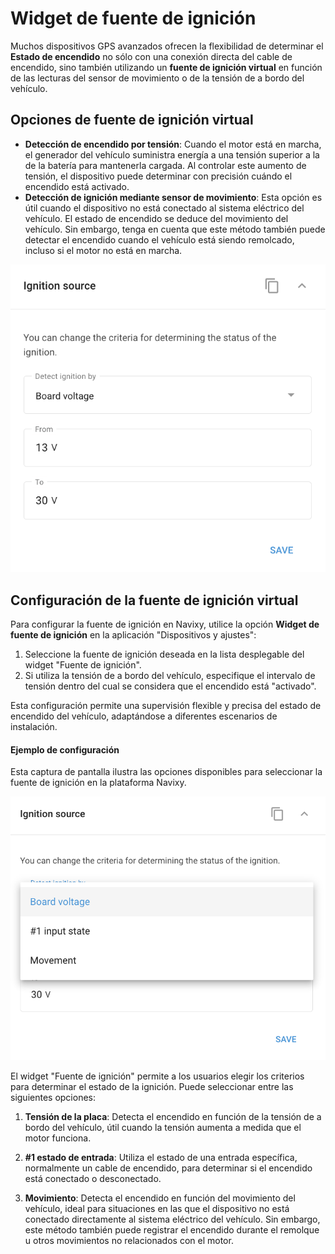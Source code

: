 # Widget de fuente de ignición

Muchos dispositivos GPS avanzados ofrecen la flexibilidad de determinar el **Estado de encendido** no sólo con una conexión directa del cable de encendido, sino también utilizando un **fuente de ignición virtual** en función de las lecturas del sensor de movimiento o de la tensión de a bordo del vehículo.

## Opciones de fuente de ignición virtual

- **Detección de encendido por tensión**: Cuando el motor está en marcha, el generador del vehículo suministra energía a una tensión superior a la de la batería para mantenerla cargada. Al controlar este aumento de tensión, el dispositivo puede determinar con precisión cuándo el encendido está activado.
- **Detección de ignición mediante sensor de movimiento**: Esta opción es útil cuando el dispositivo no está conectado al sistema eléctrico del vehículo. El estado de encendido se deduce del movimiento del vehículo. Sin embargo, tenga en cuenta que este método también puede detectar el encendido cuando el vehículo está siendo remolcado, incluso si el motor no está en marcha.

![image-20240815-213014.png](attachments/image-20240815-213014.png)

## Configuración de la fuente de ignición virtual

Para configurar la fuente de ignición en Navixy, utilice la opción **Widget de fuente de ignición** en la aplicación "Dispositivos y ajustes":

1. Seleccione la fuente de ignición deseada en la lista desplegable del widget "Fuente de ignición".
2. Si utiliza la tensión de a bordo del vehículo, especifique el intervalo de tensión dentro del cual se considera que el encendido está "activado".

Esta configuración permite una supervisión flexible y precisa del estado de encendido del vehículo, adaptándose a diferentes escenarios de instalación.

#### Ejemplo de configuración

Esta captura de pantalla ilustra las opciones disponibles para seleccionar la fuente de ignición en la plataforma Navixy.

![image-20240815-213517.png](attachments/image-20240815-213517.png)

El widget "Fuente de ignición" permite a los usuarios elegir los criterios para determinar el estado de la ignición. Puede seleccionar entre las siguientes opciones:

1. **Tensión de la placa**: Detecta el encendido en función de la tensión de a bordo del vehículo, útil cuando la tensión aumenta a medida que el motor funciona.

2. **#1 estado de entrada**: Utiliza el estado de una entrada específica, normalmente un cable de encendido, para determinar si el encendido está conectado o desconectado.

3. **Movimiento**: Detecta el encendido en función del movimiento del vehículo, ideal para situaciones en las que el dispositivo no está conectado directamente al sistema eléctrico del vehículo. Sin embargo, este método también puede registrar el encendido durante el remolque u otros movimientos no relacionados con el motor.